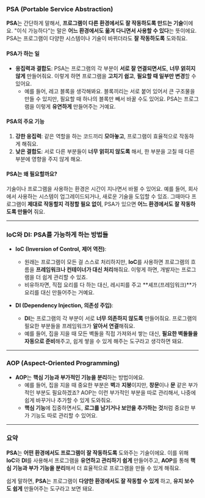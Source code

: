 ### **PSA (Portable Service Abstraction)**

**PSA**는 간단하게 말해서, **프로그램이 다른 환경에서도 잘 작동하도록 만드는 기술**이에요. "이식 가능하다"는 말은 **어느 환경에서도 옮겨 다니면서 사용할 수 있다**는 뜻이에요. PSA는 프로그램이 다양한 시스템이나 기술이 바뀌더라도 **잘 작동하도록** 도와줘요.

#### **PSA가 하는 일**
- **응집력과 결합도**: PSA는 프로그램의 각 부분이 **서로 잘 연결되면서도**, **너무 얽히지 않게** 만들어줘요. 이렇게 하면 프로그램을 **고치기 쉽고**, **필요할 때 일부만 변경**할 수 있어요.
    - 예를 들어, 레고 블록을 생각해봐요. 블록끼리는 서로 붙어 있어서 큰 구조물을 만들 수 있지만, 필요할 때 하나의 블록만 빼서 바꿀 수도 있어요. PSA는 프로그램을 이렇게 **유연하게** 만들어주는 거예요.

#### **PSA의 주요 기능**
1. **강한 응집력**: 같은 역할을 하는 코드끼리 **모아놓고**, 프로그램이 효율적으로 작동하게 해줘요.
2. **낮은 결합도**: 서로 다른 부분들이 **너무 얽히지 않도록** 해서, 한 부분을 고칠 때 다른 부분에 영향을 주지 않게 해요.

#### **PSA는 왜 필요할까요?**
기술이나 프로그램을 사용하는 환경은 시간이 지나면서 바뀔 수 있어요. 예를 들어, 회사에서 사용하는 시스템이 업그레이드되거나, 새로운 기술을 도입할 수 있죠. 그때마다 프로그램이 **제대로 작동할지 걱정할 필요 없이**, PSA가 있으면 **어느 환경에서도 잘 작동하도록 만들어** 줘요.

---

### **IoC와 DI**: PSA를 가능하게 하는 방법들

- **IoC (Inversion of Control, 제어 역전)**:
    - 원래는 프로그램이 모든 걸 스스로 처리하지만, **IoC**를 사용하면 프로그램의 흐름을 **프레임워크나 컨테이너가 대신 처리**해줘요. 이렇게 하면, 개발자는 프로그램을 더 쉽게 관리할 수 있죠.
    - 비유하자면, 직접 요리를 다 하는 대신, 레시피를 주고 **셰프(프레임워크)**가 요리를 대신 만들어주는 거예요.

- **DI (Dependency Injection, 의존성 주입)**:
    - **DI**는 프로그램의 각 부분이 서로 **너무 의존하지 않도록** 만들어줘요. 프로그램의 필요한 부분들을 프레임워크가 **알아서 연결**해줘요.
    - 예를 들어, 집을 지을 때 모든 벽돌을 직접 가져와서 쌓는 대신, **필요한 벽돌들을 자동으로 준비**해주고, 쉽게 쌓을 수 있게 해주는 도구라고 생각하면 돼요.

---

### **AOP (Aspect-Oriented Programming)**

- **AOP**는 **핵심 기능과 부가적인 기능을 분리**하는 방법이에요.
    - 예를 들어, 집을 지을 때 중요한 부분은 **벽**과 **지붕**이지만, **창문**이나 **문** 같은 부가적인 부분도 필요하겠죠? AOP는 이런 부가적인 부분을 따로 관리해서, 나중에 쉽게 바꾸거나 추가할 수 있게 도와줘요.
    - **핵심 기능**에 집중하면서도, **로그를 남기거나 보안을 추가하는 것**처럼 중요한 부가 기능도 따로 관리할 수 있어요.

---

### 요약

**PSA**는 **어떤 환경에서도 프로그램이 잘 작동하도록** 도와주는 기술이에요. 이를 위해 **IoC**와 **DI**를 사용해서 프로그램을 **유연하고 관리하기 쉽게** 만들어주고, **AOP**를 통해 **핵심 기능과 부가 기능을 분리**해서 더 효율적으로 프로그램을 만들 수 있게 해줘요.

쉽게 말하면, **PSA**는 프로그램이 **다양한 환경에서도 잘 작동할 수 있게** 하고, **유지 보수도 쉽게** 만들어주는 도구라고 보면 돼요.